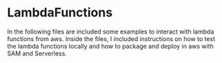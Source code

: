 # LambdaFunctions

In the following files are included some examples to interact with lambda functions from aws.
Inside the files, I included instructions on how to test the lambda functions locally and how to package and deploy in aws with SAM and Serverless.
